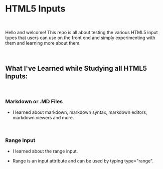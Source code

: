   

# HTML5 Inputs

<br>

Hello and welcome! This repo is all about testing the various HTML5 input types that users can use on the front end and simply experimenting with them and learning more about them.

<br>

## What I've Learned while Studying all HTML5 Inputs:

<br>

### Markdown or .MD Files

- I learned about markdown, markdown syntax, markdown editors, markdown viewers and more.

<br>

### Range Input

- I learned about the range input.

- Range is an input attribute and can be used by typing type="range".